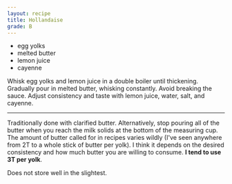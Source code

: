 ```yaml
---
layout: recipe
title: Hollandaise
grade: B
---
```

<!-- stub -->
- egg yolks
- melted butter
- lemon juice
- cayenne
<!-- endstub -->

Whisk egg yolks and lemon juice in a double boiler until thickening. Gradually
pour in melted butter, whisking constantly. Avoid breaking the sauce. Adjust
consistency and taste with lemon juice, water, salt, and cayenne.

***

Traditionally done with clarified butter. Alternatively, stop pouring all of 
the butter when you reach the milk solids at the bottom of the measuring cup.
The amount of butter called for in recipes varies wildly (I've seen anywhere from
2T to a whole stick of butter per yolk). I think it depends on the desired consistency
and how much butter you are willing to consume. **I tend to use 3T per yolk**.

Does not store well in the slightest.

